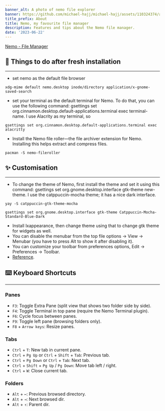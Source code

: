 ```yaml
---
banner_alt: A photo of nemo file explorer
banner: https://github.com/michael-hajj/michael-hajj/assets/110324374/ab309d20-977f-42ea-8bdc-0ce718038596
title_prefix: About
title: Nemo, my favourite file manager
description: Features and tips about the Nemo file manager.
date: '2023-06-22'
---
```


[Nemo - File Manager](https://github.com/linuxmint/nemo)

## :file_folder: Things to do after fresh installation

---

-   set nemo as the default file browser

```
xdg-mime default nemo.desktop inode/directory application/x-gnome-saved-search
```

-   set your terminal as the default terminal for Nemo. To do that, you can use the following command: gsettings set org.cinnamon.desktop.default-applications.terminal exec terminal-name. I use Alacrity as my terminal, so

```
gsettings set org.cinnamon.desktop.default-applications.terminal exec alacritty
```

-   Install the Nemo file roller—the file archiver extension for Nemo. Installing this helps extract and compress files.

```
pacman -S nemo-fileroller
```

## :sparkles: Customisation

---

-   To change the theme of Nemo, first install the theme and set it using this command: gsettings set org.gnome.desktop.interface gtk-theme new-theme. I use the catppuccin-mocha theme; it has a nice dark interface.

```
yay -S catppuccin-gtk-theme-mocha
```

```
gsettings set org.gnome.desktop.interface gtk-theme Catppuccin-Mocha-Standard-Blue-Dark
```

-   Install lxappearance, then change theme using that to change gtk theme for widgets as well.
-   You can disable the menubar from the top file options -> View -> Menubar (you have to press Alt to show it after disabling it).
-   You can customize your toolbar from preferences options, Edit -> Preferences -> Toolbar.
-   [Reference](https://wiki.archlinux.org/title/Nemo).

## :keyboard: Keyboard Shortcuts

---

### Panes

-   `F3`: Toggle Extra Pane (split view that shows two folder side by side).
-   `F4`: Toggle Terminal in top pane (require the Nemo Terminal plugin).
-   `F6`: Cycle focus between panes.
-   `F9`: Toggle left pane (browsing folders only).
-   `F8` + `Arrow keys`: Resize panes.

### Tabs

-   `Ctrl` + `T`: New tab in current pane.
-   `Ctrl` + `Pg Up` or `Ctrl` + `Shift` + `Tab`: Previous tab.
-   `Ctrl` + `Pg Down` or `Ctrl` + `Tab`: Next tab.
-   `Ctrl` + `Shift` + `Pg Up` / `Pg Down`: Move tab left / right.
-   `Ctrl` + `W`: Close current tab.

### Folders

-   `Alt` + `←`: Previous browsed directory.
-   `Alt` + `→`: Next browsed dir.
-   `Alt` + `↑`: Parent dir.
